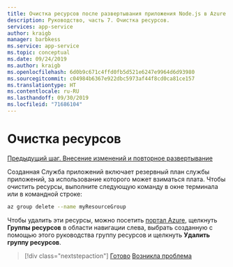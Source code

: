 ```yaml
---
title: Очистка ресурсов после развертывания приложения Node.js в Azure с помощью Azure CLI
description: Руководство, часть 7. Очистка ресурсов.
services: app-service
author: kraigb
manager: barbkess
ms.service: app-service
ms.topic: conceptual
ms.date: 09/24/2019
ms.author: kraigb
ms.openlocfilehash: 6d0b9c671c4ffd0fb5d521e6247e9964d6d93980
ms.sourcegitcommit: c04984b6367e922dbc5973af44f8cd0ca81ce157
ms.translationtype: HT
ms.contentlocale: ru-RU
ms.lasthandoff: 09/30/2019
ms.locfileid: "71686104"
---
```

# <a name="clean-up-resources"></a>Очистка ресурсов

[Предыдущий шаг. Внесение изменений и повторное развертывание](tutorial-vscode-docker-node-06.md)

Созданная Служба приложений включает резервный план службы приложений, за использование которого может взиматься плата. Чтобы очистить ресурсы, выполните следующую команду в окне терминала или в командной строке:

```bash
az group delete --name myResourceGroup
```

Чтобы удалить эти ресурсы, можно посетить [портал Azure](https://portal.azure.com), щелкнуть **Группы ресурсов** в области навигации слева, выбрать созданную с помощью этого руководства группу ресурсов и щелкнуть **Удалить группу ресурсов**.

> [!div class="nextstepaction"]
> [Готово](node-howto-deploy-web-app.md) [Возникла проблема](https://www.research.net/r/PWZWZ52?tutorial=node-deployment&step=clean-up-resources)
